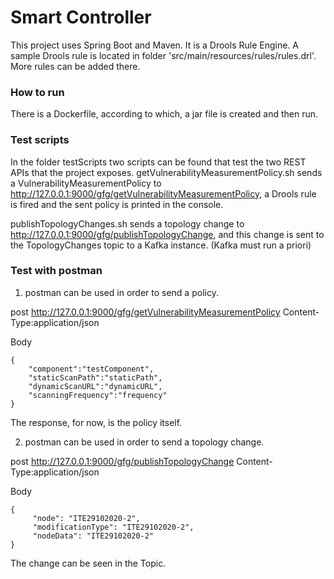 # Smart Controller
This project uses Spring Boot and Maven. It is a Drools Rule Engine. 
A sample Drools rule is located in folder 'src/main/resources/rules/rules.drl'. More rules can be added there.

### How to run
There is a Dockerfile, according to which, a jar file is created and then run. 

### Test scripts
In the folder testScripts two scripts can be found that test the two REST APIs that the project exposes.
getVulnerabilityMeasurementPolicy.sh sends a VulnerabilityMeasurementPolicy to http://127.0.0.1:9000/gfg/getVulnerabilityMeasurementPolicy, a Drools rule is fired and the sent policy is printed in the console.

publishTopologyChanges.sh sends a topology change to http://127.0.0.1:9000/gfg/publishTopologyChange, and this change is sent to the TopologyChanges topic to a Kafka instance.
(Kafka must run a priori)

### Test with postman 
1) postman can be used in order to send a policy.

post http://127.0.0.1:9000/gfg/getVulnerabilityMeasurementPolicy
Content-Type:application/json

Body
````
{
    "component":"testComponent",
    "staticScanPath":"staticPath",
    "dynamicScanURL":"dynamicURL",
    "scanningFrequency":"frequency"
}
````

The response, for now, is the policy itself.

2) postman can be used in order to send a topology change.

post http://127.0.0.1:9000/gfg/publishTopologyChange
Content-Type:application/json

Body
````
{
     "node": "ITE29102020-2",
     "modificationType": "ITE29102020-2",
     "nodeData": "ITE29102020-2"
}
````

The change can be seen in the Topic.